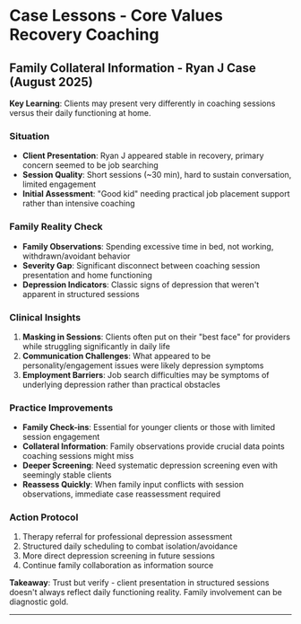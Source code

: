 # Case Lessons - Core Values Recovery Coaching

## Family Collateral Information - Ryan J Case (August 2025)

**Key Learning**: Clients may present very differently in coaching sessions versus their daily functioning at home.

### Situation
- **Client Presentation**: Ryan J appeared stable in recovery, primary concern seemed to be job searching
- **Session Quality**: Short sessions (~30 min), hard to sustain conversation, limited engagement
- **Initial Assessment**: "Good kid" needing practical job placement support rather than intensive coaching

### Family Reality Check
- **Family Observations**: Spending excessive time in bed, not working, withdrawn/avoidant behavior
- **Severity Gap**: Significant disconnect between coaching session presentation and home functioning
- **Depression Indicators**: Classic signs of depression that weren't apparent in structured sessions

### Clinical Insights
1. **Masking in Sessions**: Clients often put on their "best face" for providers while struggling significantly in daily life
2. **Communication Challenges**: What appeared to be personality/engagement issues were likely depression symptoms
3. **Employment Barriers**: Job search difficulties may be symptoms of underlying depression rather than practical obstacles

### Practice Improvements
- **Family Check-ins**: Essential for younger clients or those with limited session engagement
- **Collateral Information**: Family observations provide crucial data points coaching sessions might miss
- **Deeper Screening**: Need systematic depression screening even with seemingly stable clients
- **Reassess Quickly**: When family input conflicts with session observations, immediate case reassessment required

### Action Protocol
1. Therapy referral for professional depression assessment
2. Structured daily scheduling to combat isolation/avoidance
3. More direct depression screening in future sessions
4. Continue family collaboration as information source

**Takeaway**: Trust but verify - client presentation in structured sessions doesn't always reflect daily functioning reality. Family involvement can be diagnostic gold.

---